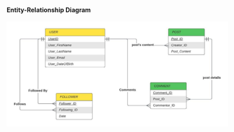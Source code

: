 #### Entity-Relationship Diagram
![ER Diagram for Social Media App](./client/public/socialmedia.jpeg)

